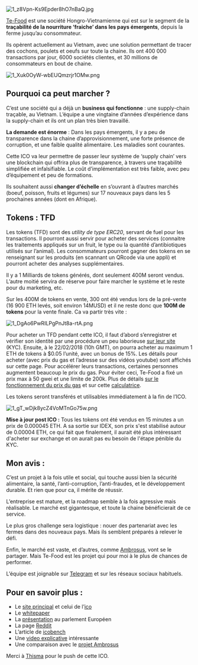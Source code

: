 ![1_z8Vpn-Ks9Epder8hO7nBaQ.jpg](https://steemitimages.com/DQmbnYzRXu2tTYpyZRF2knvfkCVHVFfYSqtgZphZzoX399u/1_z8Vpn-Ks9Epder8hO7nBaQ.jpg)

[Te-Food](https://ico.tefoodint.com/) est une société Hongro-Vietnamienne qui est sur le segment de la **traçabilité de la nourriture ‘fraiche’ dans les pays émergents**, depuis la ferme jusqu’au consommateur.

Ils opèrent actuellement au Vietnam, avec une solution permettant de tracer des cochons, poulets et oeufs sur toute la chaine. Ils ont 400 000 transactions par jour, 6000 sociétés clientes, et 30 millions de consommateurs en bout de chaine.

![1_Xuk0OyW-wbEUQmzrjr1OMw.png](https://steemitimages.com/DQma5uuoXbYjaqTKq4tsGyGk7QPdbZs2C7eahQAVheaDrAu/1_Xuk0OyW-wbEUQmzrjr1OMw.png)

## Pourquoi ca peut marcher ?

C’est une société qui a déjà un **business qui fonctionne** : une supply-chain traçable, au Vietnam. L’équipe a une vingtaine d’années d’expérience dans la supply-chain et ils ont un plan très bien travaillé.

**La demande est énorme** : Dans les pays émergents, il y a peu de transparence dans la chaine d’approvisionnement, une forte présence de corruption, et une faible qualité alimentaire. Les maladies sont courantes.

Cette ICO va leur permettre de passer leur système de ‘supply chain’ vers une blockchain qui offrira plus de transparence, à travers une traçabilité simplifiée et infalsifiable. Le coût d’implémentation est très faible, avec peu d’équipement et peu de formations.

Ils souhaitent aussi **changer d’échelle** en s’ouvrant à d’autres marchés (boeuf, poisson, fruits et légumes) sur 17 nouveaux pays dans les 5 prochaines années (dont en Afrique).

## Tokens : TFD

Les tokens (TFD) sont des *utility de type ERC20*, servant de fuel pour les transactions. Il pourront aussi servir pour acheter des services (connaitre les traitements appliqués sur un fruit, le type ou la quantité d’antibiotiques utilisés sur l’animal). Les consommateurs pourront gagner des tokens en se renseignant sur les produits (en scannant un QRcode via une appli) et pourront acheter des analyses supplémentaires.

Il y a 1 Milliards de tokens générés, dont seulement 400M seront vendus. L’autre moitié servira de réserve pour faire marcher le système et le reste pour du marketing, etc.

Sur les 400M de tokens en vente, 300 ont été vendus lors de la pré-vente (16 900 ETH levés, soit environ 14MUSD) et il ne reste donc que **100M de tokens** pour la vente finale. Ca va partir très vite :

![1_DgAo6PwRILPgPnJt8a-rtA.png](https://steemitimages.com/DQmSN4XpMzPPGmaZ2t1gYBddo9pdTXN6uGtngXowoX3GPAV/1_DgAo6PwRILPgPnJt8a-rtA.png)

Pour acheter un TFD pendant cette ICO, il faut d’abord s’enregistrer et vérifier son identité par une procédure un peu laborieuse [sur leur site](https://ico.tefoodint.com/) (KYC). Ensuite, à le 22/02/2018 (10h GMT), on pourra acheter au maximum 1 ETH de tokens à $0.05 l’unité, avec un bonus de 15%. Les détails pour acheter (avec prix du gas et l’adresse sur des vidéos youtube) sont affichés sur cette page. Pour accélérer leurs transactions, certaines personnes augmentent beaucoup le prix du gas. Pour éviter ceci, Te-Food a fixé un prix max à 50 gwei et une limite de 200k. Plus de détails [sur le fonctionnement du prix du gas](https://steemit.com/ethereum/@tomshwom/ethereum-gas-how-it-works) et sur cette [calculatrice](https://ethgasstation.info/calculatorTxV.php).

Les tokens seront transférés et utilisables immédiatement à la fin de l’ICO.

![1_gT_wDjk8ycZ4VoMTnGo75w.png](https://steemitimages.com/DQmeZxDUtoq8KJz8NMPvAB7nWDGxVGj7uxFmjfFMCDbNvit/1_gT_wDjk8ycZ4VoMTnGo75w.png)

**Mise à jour post ICO :** Tous les tokens ont été vendus en 15 minutes a un prix de 0.000045 ETH. A sa sortie sur IDEX, son prix s'est stabilisé autour de 0.00004 ETH, ce qui fait que finalement, il aurait été plus intéressant d'acheter sur exchange et on aurait pas eu besoin de l'étape pénible du KYC.

## Mon avis :

C’est un projet à la fois utile et social, qui touche aussi bien la sécurité alimentaire, la santé, l’anti-corruption, l’anti-fraudes, et le développement durable. Et rien que pour ca, il mérite de réussir.

L’entreprise est mature, et la roadmap semble à la fois agressive mais réalisable. Le marché est gigantesque, et toute la chaine bénéficierait de ce service.

Le plus gros challenge sera logistique : nouer des partenariat avec les fermes dans des nouveaux pays. Mais ils semblent préparés à relever le défi.

Enfin, le marché est vaste, et d’autres, comme [Ambrosus](https://ambrosus.com/), vont se le partager. Mais Te-Food est les projet qui pour moi à le plus de chances de performer.

L’équipe est joignable sur [Telegram](https://t.me/tefood) et sur les réseaux sociaux habituels.

## Pour en savoir plus :
* Le [site principal](https://www.tefoodint.com/) et celui de l’[ico](https://ico.tefoodint.com/)
* Le [whitepaper](https://ico.tefoodint.com/te-food-white-paper.pdf)
* La [présentation](https://medium.com/te-food/te-food-presented-to-the-european-parliament-in-brussels-4fe0e8529cd0) au parlement Européen
* La page [Reddit](https://www.reddit.com/r/TE_FOOD/)
* L’article de [icobench](https://icobench.com/ico/te-food)
* Une [video explicative](https://www.youtube.com/watch?v=W1-rDc2Ul3o) intéressante
* Une comparaison avec le [projet Ambrosus](https://medium.com/te-food/te-food-and-ambrosus-comparison-edf1fc5d95ff)

Merci à [Thisma](https://fr.tradingview.com/u/THISMA/) pour le push de cette ICO.